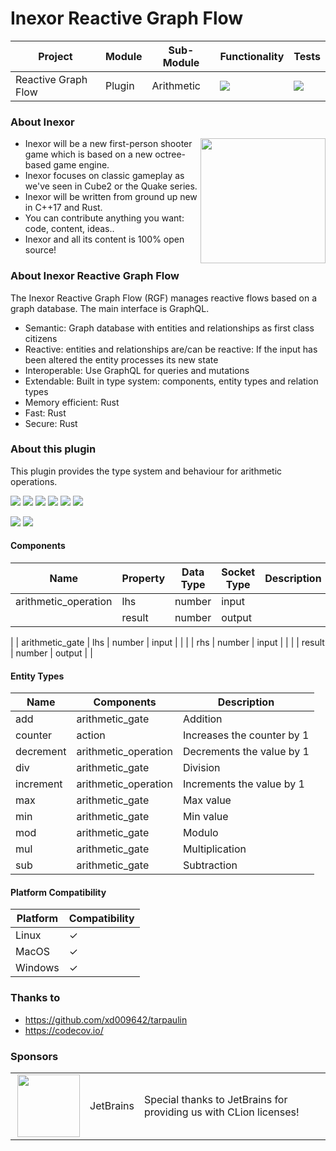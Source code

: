 # Inexor Reactive Graph Flow

| Project             | Module | Sub-Module | Functionality                                                        | Tests                                                                                                                                                            |
|---------------------|--------|------------|----------------------------------------------------------------------|------------------------------------------------------------------------------------------------------------------------------------------------------------------|
| Reactive Graph Flow | Plugin | Arithmetic | <img src="https://img.shields.io/badge/state-completed-brightgreen"> | [<img src="https://img.shields.io/codecov/c/github/inexorgame/inexor-rgf-plugin-arithmetic">](https://app.codecov.io/gh/inexorgame/inexor-rgf-plugin-arithmetic) |

### About Inexor

<a href="https://inexor.org/">
<img align="right" width="200" height="200" src="https://raw.githubusercontent.com/inexorgame/inexor-rgf-plugin-arithmetic/main/docs/images/inexor_2.png">
</a>

* Inexor will be a new first-person shooter game which is based on a new octree-based game engine.
* Inexor focuses on classic gameplay as we've seen in Cube2 or the Quake series.
* Inexor will be written from ground up new in C++17 and Rust.
* You can contribute anything you want: code, content, ideas..
* Inexor and all its content is 100% open source!

### About Inexor Reactive Graph Flow

The Inexor Reactive Graph Flow (RGF) manages reactive flows based on a graph database. The main interface is GraphQL.

* Semantic: Graph database with entities and relationships as first class citizens
* Reactive: entities and relationships are/can be reactive: If the input has been altered the entity processes its new state
* Interoperable: Use GraphQL for queries and mutations
* Extendable: Built in type system: components, entity types and relation types
* Memory efficient: Rust
* Fast: Rust
* Secure: Rust

### About this plugin

This plugin provides the type system and behaviour for arithmetic operations.

[<img src="https://img.shields.io/badge/Language-Rust-brightgreen">](https://www.rust-lang.org/)
[<img src="https://img.shields.io/badge/Platforms-Linux%20%26%20Windows-brightgreen">]()
[<img src="https://img.shields.io/github/actions/workflow/status/inexorgame/inexor-rgf-plugin-arithmetic/rust.yml">](https://github.com/inexorgame/inexor-rgf-plugin-arithmetic/actions?query=workflow%3ARust)
[<img src="https://img.shields.io/github/last-commit/inexorgame/inexor-rgf-plugin-arithmetic">]()
[<img src="https://img.shields.io/github/languages/code-size/inexorgame/inexor-rgf-plugin-arithmetic">]()
[<img src="https://img.shields.io/codecov/c/github/inexorgame/inexor-rgf-plugin-arithmetic">](https://app.codecov.io/gh/inexorgame/inexor-rgf-plugin-arithmetic)

[<img src="https://img.shields.io/github/license/inexorgame/inexor-rgf-plugin-arithmetic">](https://github.com/inexorgame/inexor-rgf-plugin-arithmetic/blob/main/LICENSE)
[<img src="https://img.shields.io/discord/698219248954376256?logo=discord">](https://discord.com/invite/acUW8k7)

#### Components

| Name                 | Property | Data Type | Socket Type | Description |
|----------------------|----------|-----------|-------------|-------------|
| arithmetic_operation | lhs      | number    | input       |             |
|                      | result   | number    | output      |             |
|
| arithmetic_gate      | lhs      | number    | input       |             |
|                      | rhs      | number    | input       |             |
|                      | result   | number    | output      |             |

#### Entity Types

| Name      | Components           | Description                |
|-----------|----------------------|----------------------------|
| add       | arithmetic_gate      | Addition                   |
| counter   | action               | Increases the counter by 1 |
| decrement | arithmetic_operation | Decrements the value by 1  |
| div       | arithmetic_gate      | Division                   |
| increment | arithmetic_operation | Increments the value by 1  |
| max       | arithmetic_gate      | Max value                  |
| min       | arithmetic_gate      | Min value                  |
| mod       | arithmetic_gate      | Modulo                     |
| mul       | arithmetic_gate      | Multiplication             |
| sub       | arithmetic_gate      | Subtraction                |

#### Platform Compatibility

| Platform | Compatibility |
|----------|---------------|
| Linux    | ✓             |
| MacOS    | ✓             |
| Windows  | ✓             |

### Thanks to

* https://github.com/xd009642/tarpaulin
* https://codecov.io/

### Sponsors

|                                                                                                                                                                                                                                  |           |                                                                   |
|----------------------------------------------------------------------------------------------------------------------------------------------------------------------------------------------------------------------------------|-----------|-------------------------------------------------------------------|
| <a href="https://www.jetbrains.com/?from=github.com/inexorgame"><img align="right" width="100" height="100" src="https://raw.githubusercontent.com/inexorgame/inexor-rgf-plugin-arithmetic/main/docs/images/icon_CLion.svg"></a> | JetBrains | Special thanks to JetBrains for providing us with CLion licenses! |
